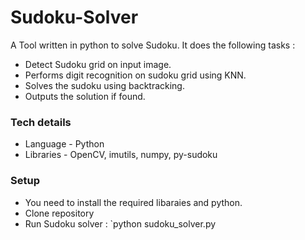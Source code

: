 # Sudoku-Solver
A Tool written in python to solve Sudoku. It does the following tasks : 
* Detect Sudoku grid on input image.
* Performs digit recognition on sudoku grid using KNN.
* Solves the sudoku using backtracking.
* Outputs the solution if found.

### Tech details
* Language - Python
* Libraries - OpenCV, imutils, numpy, py-sudoku 

### Setup
* You need to install the required libaraies and python.
* Clone repository 
* Run Sudoku solver : `python sudoku_solver.py


